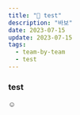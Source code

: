 ```yaml
---
title: "🤔 test"
description: "바보"
date: 2023-07-15
update: 2023-07-15
tags:
  - team-by-team
  - test
---
```

### test
☺️

